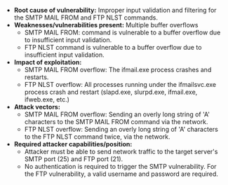 - **Root cause of vulnerability:** Improper input validation and filtering for the SMTP MAIL FROM and FTP NLST commands.
- **Weaknesses/vulnerabilities present:** Multiple buffer overflows
    - SMTP MAIL FROM: command is vulnerable to a buffer overflow due to insufficient input validation.
    - FTP NLST command is vulnerable to a buffer overflow due to insufficient input validation.
- **Impact of exploitation:**
    - SMTP MAIL FROM overflow: The ifmail.exe process crashes and restarts.
    - FTP NLST overflow: All processes running under the ifmailsvc.exe process crash and restart (slapd.exe, slurpd.exe, ifmail.exe, ifweb.exe, etc.)
- **Attack vectors:**
    - SMTP MAIL FROM overflow: Sending an overly long string of 'A' characters to the SMTP MAIL FROM command via the network.
    - FTP NLST overflow: Sending an overly long string of 'A' characters to the FTP NLST command twice, via the network.
- **Required attacker capabilities/position:**
    - Attacker must be able to send network traffic to the target server's SMTP port (25) and FTP port (21).
    - No authentication is required to trigger the SMTP vulnerability. For the FTP vulnerability, a valid username and password are required.